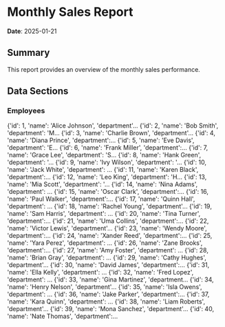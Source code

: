 # Monthly Sales Report

**Date**: 2025-01-21

## Summary

This report provides an overview of the monthly sales performance.

## Data Sections

### Employees

{'id': 1, 'name': 'Alice Johnson', 'department'...
{'id': 2, 'name': 'Bob Smith', 'department': 'M...
{'id': 3, 'name': 'Charlie Brown', 'department'...
{'id': 4, 'name': 'Diana Prince', 'department':...
{'id': 5, 'name': 'Eve Davis', 'department': 'E...
{'id': 6, 'name': 'Frank Miller', 'department':...
{'id': 7, 'name': 'Grace Lee', 'department': 'S...
{'id': 8, 'name': 'Hank Green', 'department': '...
{'id': 9, 'name': 'Ivy Wilson', 'department': '...
{'id': 10, 'name': 'Jack White', 'department': ...
{'id': 11, 'name': 'Karen Black', 'department':...
{'id': 12, 'name': 'Leo King', 'department': 'H...
{'id': 13, 'name': 'Mia Scott', 'department': '...
{'id': 14, 'name': 'Nina Adams', 'department': ...
{'id': 15, 'name': 'Oscar Clark', 'department':...
{'id': 16, 'name': 'Paul Walker', 'department':...
{'id': 17, 'name': 'Quinn Hall', 'department': ...
{'id': 18, 'name': 'Rachel Young', 'department'...
{'id': 19, 'name': 'Sam Harris', 'department': ...
{'id': 20, 'name': 'Tina Turner', 'department':...
{'id': 21, 'name': 'Uma Collins', 'department':...
{'id': 22, 'name': 'Victor Lewis', 'department'...
{'id': 23, 'name': 'Wendy Moore', 'department':...
{'id': 24, 'name': 'Xander Reed', 'department':...
{'id': 25, 'name': 'Yara Perez', 'department': ...
{'id': 26, 'name': 'Zane Brooks', 'department':...
{'id': 27, 'name': 'Amy Foster', 'department': ...
{'id': 28, 'name': 'Brian Gray', 'department': ...
{'id': 29, 'name': 'Cathy Hughes', 'department'...
{'id': 30, 'name': 'David James', 'department':...
{'id': 31, 'name': 'Ella Kelly', 'department': ...
{'id': 32, 'name': 'Fred Lopez', 'department': ...
{'id': 33, 'name': 'Gina Martinez', 'department...
{'id': 34, 'name': 'Henry Nelson', 'department'...
{'id': 35, 'name': 'Isla Owens', 'department': ...
{'id': 36, 'name': 'Jake Parker', 'department':...
{'id': 37, 'name': 'Kara Quinn', 'department': ...
{'id': 38, 'name': 'Liam Roberts', 'department'...
{'id': 39, 'name': 'Mona Sanchez', 'department'...
{'id': 40, 'name': 'Nate Thomas', 'department':...

